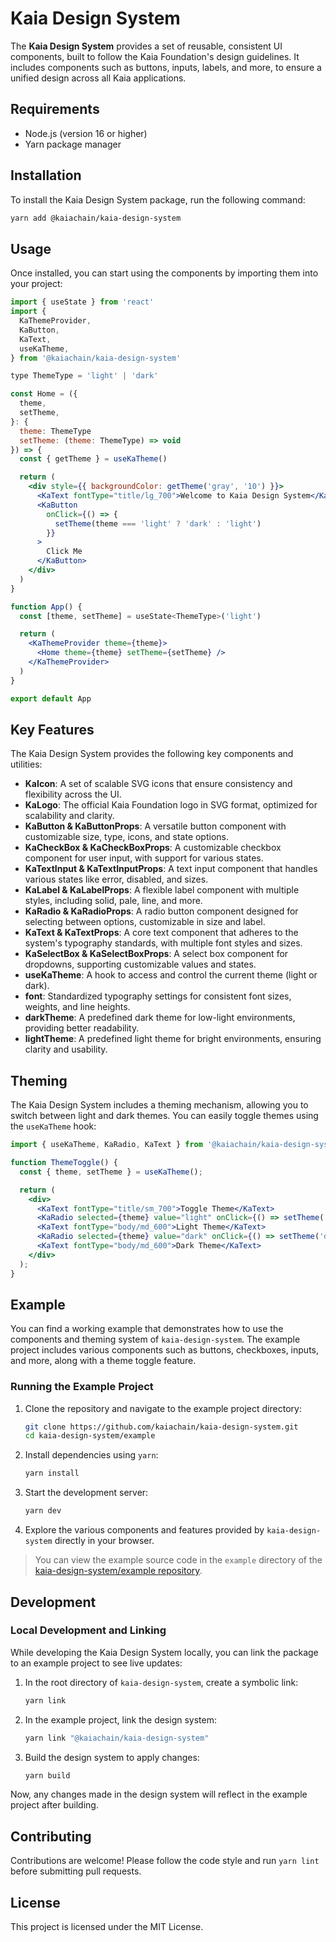# Kaia Design System

The **Kaia Design System** provides a set of reusable, consistent UI components, built to follow the Kaia Foundation's design guidelines. It includes components such as buttons, inputs, labels, and more, to ensure a unified design across all Kaia applications.

## Requirements

- Node.js (version 16 or higher)
- Yarn package manager

## Installation

To install the Kaia Design System package, run the following command:

```bash
yarn add @kaiachain/kaia-design-system
```

## Usage

Once installed, you can start using the components by importing them into your project:

```jsx
import { useState } from 'react'
import {
  KaThemeProvider,
  KaButton,
  KaText,
  useKaTheme,
} from '@kaiachain/kaia-design-system'

type ThemeType = 'light' | 'dark'

const Home = ({
  theme,
  setTheme,
}: {
  theme: ThemeType
  setTheme: (theme: ThemeType) => void
}) => {
  const { getTheme } = useKaTheme()

  return (
    <div style={{ backgroundColor: getTheme('gray', '10') }}>
      <KaText fontType="title/lg_700">Welcome to Kaia Design System</KaText>
      <KaButton
        onClick={() => {
          setTheme(theme === 'light' ? 'dark' : 'light')
        }}
      >
        Click Me
      </KaButton>
    </div>
  )
}

function App() {
  const [theme, setTheme] = useState<ThemeType>('light')

  return (
    <KaThemeProvider theme={theme}>
      <Home theme={theme} setTheme={setTheme} />
    </KaThemeProvider>
  )
}

export default App

```

## Key Features

The Kaia Design System provides the following key components and utilities:

- **KaIcon**: A set of scalable SVG icons that ensure consistency and flexibility across the UI.
- **KaLogo**: The official Kaia Foundation logo in SVG format, optimized for scalability and clarity.
- **KaButton & KaButtonProps**: A versatile button component with customizable size, type, icons, and state options.
- **KaCheckBox & KaCheckBoxProps**: A customizable checkbox component for user input, with support for various states.
- **KaTextInput & KaTextInputProps**: A text input component that handles various states like error, disabled, and sizes.
- **KaLabel & KaLabelProps**: A flexible label component with multiple styles, including solid, pale, line, and more.
- **KaRadio & KaRadioProps**: A radio button component designed for selecting between options, customizable in size and label.
- **KaText & KaTextProps**: A core text component that adheres to the system's typography standards, with multiple font styles and sizes.
- **KaSelectBox & KaSelectBoxProps**: A select box component for dropdowns, supporting customizable values and states.
- **useKaTheme**: A hook to access and control the current theme (light or dark).
- **font**: Standardized typography settings for consistent font sizes, weights, and line heights.
- **darkTheme**: A predefined dark theme for low-light environments, providing better readability.
- **lightTheme**: A predefined light theme for bright environments, ensuring clarity and usability.

## Theming

The Kaia Design System includes a theming mechanism, allowing you to switch between light and dark themes. You can easily toggle themes using the `useKaTheme` hook:

```jsx
import { useKaTheme, KaRadio, KaText } from '@kaiachain/kaia-design-system';

function ThemeToggle() {
  const { theme, setTheme } = useKaTheme();

  return (
    <div>
      <KaText fontType="title/sm_700">Toggle Theme</KaText>
      <KaRadio selected={theme} value="light" onClick={() => setTheme('light')} />
      <KaText fontType="body/md_600">Light Theme</KaText>
      <KaRadio selected={theme} value="dark" onClick={() => setTheme('dark')} />
      <KaText fontType="body/md_600">Dark Theme</KaText>
    </div>
  );
}
```

## Example

You can find a working example that demonstrates how to use the components and theming system of `kaia-design-system`. The example project includes various components such as buttons, checkboxes, inputs, and more, along with a theme toggle feature.

### Running the Example Project

1. Clone the repository and navigate to the example project directory:

   ```bash
   git clone https://github.com/kaiachain/kaia-design-system.git
   cd kaia-design-system/example
   ```

2. Install dependencies using `yarn`:

   ```bash
   yarn install
   ```

3. Start the development server:

   ```bash
   yarn dev
   ```

4. Explore the various components and features provided by `kaia-design-system` directly in your browser.

> You can view the example source code in the `example` directory of the [kaia-design-system/example repository](https://github.com/kaiachain/kaia-design-system/tree/main/example).


## Development

### Local Development and Linking

While developing the Kaia Design System locally, you can link the package to an example project to see live updates:

1. In the root directory of `kaia-design-system`, create a symbolic link:
   ```bash
   yarn link
   ```

2. In the example project, link the design system:
   ```bash
   yarn link "@kaiachain/kaia-design-system"
   ```

3. Build the design system to apply changes:
   ```bash
   yarn build
   ```

Now, any changes made in the design system will reflect in the example project after building.

## Contributing

Contributions are welcome! Please follow the code style and run `yarn lint` before submitting pull requests.

## License

This project is licensed under the MIT License.